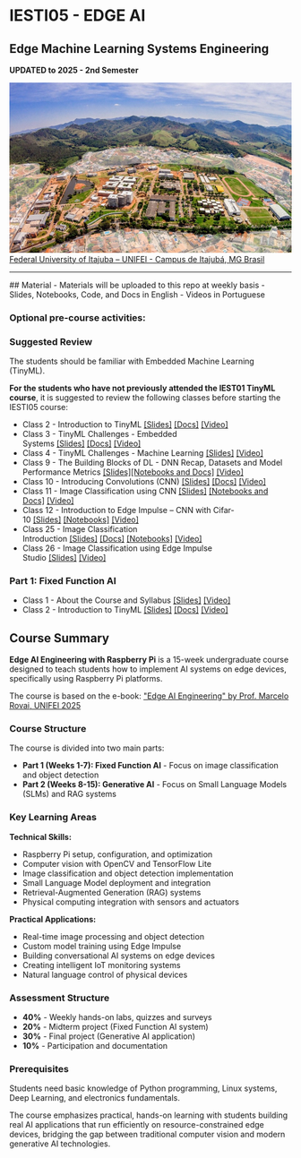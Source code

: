 # IESTI05 - EDGE AI
## Edge Machine Learning Systems Engineering
**UPDATED to 2025 - 2nd Semester**

<img src='UNIFEI.jpg'/>
<figcaption><a href='https://unifei.edu.br/iesti/'>Federal University of Itajuba – UNIFEI - Campus de Itajubá, MG Brasil</a></figcaption>
<hr>
## Material 
- Materials will be uploaded to this repo at weekly basis
  - Slides, Notebooks, Code, and Docs in English 
  - Videos in Portuguese

### Optional pre-course activities:
<h3>Suggested Review</h3>
<p>The students should be familiar with Embedded Machine Learning (TinyML).</p>
<p><strong>For the students who have not previously attended the IEST01 TinyML
    course</strong>, it is suggested to review the following classes before
  starting the IESTI05 course:</p>
<ul>
  <li>Class 2 - Introduction to TinyML <a
      href="https://github.com/Mjrovai/UNIFEI-IESTI01-TinyML/blob/main/00_Curse_Folder/1_Fundamentals/Class_02/IESTI01_TinyML_class_2.pdf">[Slides]</a> <a
      href="https://github.com/Mjrovai/UNIFEI-IESTI01-TinyML/blob/main/00_Curse_Folder/1_Fundamentals/Class_02/docs">[Docs]</a> <a
      href="https://youtu.be/ozeL9a8xNXk" rel="nofollow">[Video]</a></li>
  <li>Class 3 - TinyML Challenges - Embedded Systems <a
      href="https://github.com/Mjrovai/UNIFEI-IESTI01-TinyML/blob/main/00_Curse_Folder/1_Fundamentals/Class_03/IESTI01_TinyML_class_3.pdf">[Slides]</a> <a
      href="https://github.com/Mjrovai/UNIFEI-IESTI01-TinyML/blob/main/00_Curse_Folder/1_Fundamentals/Class_03/docs">[Docs]</a> <a
      href="https://youtu.be/jumIhJMitSM" rel="nofollow">[Video]</a></li>
  <li>Class 4 - TinyML Challenges - Machine Learning <a
      href="https://github.com/Mjrovai/UNIFEI-IESTI01-TinyML/blob/main/00_Curse_Folder/1_Fundamentals/Class_04/IESTI01_TinyML_class_4.pdf">[Slides]</a> <a
      href="https://youtu.be/N1OWXpL4jMM" rel="nofollow">[Video]</a></li>
  <li>Class 9 - The Building Blocks of DL - DNN Recap, Datasets and Model
    Performance Metrics <a
      href="https://github.com/Mjrovai/UNIFEI-IESTI01-TinyML/blob/main/00_Curse_Folder/1_Fundamentals/Class_09/IESTI01_TinyML_class_9.pdf">[Slides]</a><a
      href="https://github.com/Mjrovai/UNIFEI-IESTI01-TinyML/blob/main/00_Curse_Folder/1_Fundamentals/Class_09">[Notebooks
      and Docs]</a> <a href="https://youtu.be/bQjIZc9iWhw"
      rel="nofollow">[Video]</a></li>
  <li>Class 10 - Introducing Convolutions (CNN) <a
      href="https://github.com/Mjrovai/UNIFEI-IESTI01-TinyML/blob/main/00_Curse_Folder/1_Fundamentals/Class_10/IESTI01_TinyML_class_10.pdf">[Slides]</a> <a
      href="https://github.com/Mjrovai/UNIFEI-IESTI01-TinyML/blob/main/00_Curse_Folder/1_Fundamentals/Class_10">[Docs]</a> <a
      href="https://youtu.be/swAs2-RuTpQ" rel="nofollow">[Video]</a></li>
  <li>Class 11 - Image Classification using CNN <a
      href="https://github.com/Mjrovai/UNIFEI-IESTI01-TinyML/blob/main/00_Curse_Folder/1_Fundamentals/Class_11/IESTI01_TinyML_class_11.pdf">[Slides]</a> <a
      href="https://github.com/Mjrovai/UNIFEI-IESTI01-TinyML/blob/main/00_Curse_Folder/1_Fundamentals/Class_11">[Notebooks
      and Docs]</a> <a href="https://youtu.be/GYGlD9mj7oo"
      rel="nofollow">[Video]</a></li>
  <li>Class 12 - Introduction to Edge Impulse – CNN with Cifar-10 <a
      href="https://github.com/Mjrovai/UNIFEI-IESTI01-TinyML/blob/main/00_Curse_Folder/1_Fundamentals/Class_12/IESTI01_TinyML_class_12.pdf">[Slides]</a> <a
      href="https://github.com/Mjrovai/UNIFEI-IESTI01-TinyML/blob/main/00_Curse_Folder/1_Fundamentals/Class_12">[Notebooks]</a> <a
      href="https://youtu.be/f0o8vkudAkc" rel="nofollow">[Video]</a></li>
  <li>Class 25 - Image Classification Introduction <a
      href="https://github.com/Mjrovai/UNIFEI-IESTI01-TinyML/blob/main/00_Curse_Folder/2_Applications_Deploy/Class_25/IESTI01_TinyML_class_25.pdf">[Slides]</a> <a
      href="https://github.com/Mjrovai/UNIFEI-IESTI01-TinyML/blob/main/00_Curse_Folder/2_Applications_Deploy/Class_25/docs">[Docs]</a> <a
      href="https://github.com/Mjrovai/UNIFEI-IESTI01-TinyML/blob/main/00_Curse_Folder/2_Applications_Deploy/Class_25">[Notebooks]</a> <a
      href="https://youtu.be/A6wdJzEXNzM" rel="nofollow">[Video]</a></li>
  <li>Class 26 - Image Classification using Edge Impulse Studio <a
      href="https://github.com/Mjrovai/UNIFEI-IESTI01-TinyML/blob/main/00_Curse_Folder/2_Applications_Deploy/Class_26/IESTI01_TinyML_class_26.pdf">[Slides]</a> <a
      href="https://youtu.be/x439ha4gg2g" rel="nofollow">[Video]</a></li>
</ul>

### Part 1: Fixed Function AI  
+ Class 1 - About the Course and Syllabus [[Slides]](00_Curse_Folder/1-Fixed_Function_AI/Class_01/1-Introduction_to_Edge_MLSys_Eng.pdf) [[Video]](https://youtu.be/HOwoKR1cu3I)
+ Class 2 - Introduction to TinyML [[Slides]](00_Curse_Folder/1-Fixed_Function_AI/Class_02/2-Introduction_Linux.pdf) [[Docs]](00_Curse_Folder/1-Fixed_Function_AI/Class_02/docs/) [[Video]](https://youtu.be/iiBGlsGSiwY)

<h2>Course Summary</h2>
<p><strong>Edge AI Engineering with Raspberry Pi</strong> is a 15-week
  undergraduate course designed to teach students how to implement AI systems on
  edge devices, specifically using Raspberry Pi platforms.</p>
<p>The course is based on the e-book: <a
    href="https://mjrovai.github.io/EdgeML_Made_Ease_ebook/">"Edge AI
    Engineering" by Prof. Marcelo Rovai, UNIFEI 2025</a></p>
<h3><strong>Course Structure</strong></h3>
<p>The course is divided into two main parts:</p>
<ul>
  <li><strong>Part 1 (Weeks 1-7): Fixed Function AI</strong> - Focus on image
    classification and object detection</li>
  <li><strong>Part 2 (Weeks 8-15): Generative AI</strong> - Focus on Small
    Language Models (SLMs) and RAG systems</li>
</ul>
<p></p>
<h3><strong>Key Learning Areas</strong></h3>
<p><strong>Technical Skills:</strong></p>
<ul>
  <li>Raspberry Pi setup, configuration, and optimization</li>
  <li>Computer vision with OpenCV and TensorFlow Lite</li>
  <li>Image classification and object detection implementation</li>
  <li>Small Language Model deployment and integration</li>
  <li>Retrieval-Augmented Generation (RAG) systems</li>
  <li>Physical computing integration with sensors and actuators</li>
</ul>
<p></p>
<p><strong>Practical Applications:</strong></p>
<ul>
  <li>Real-time image processing and object detection</li>
  <li>Custom model training using Edge Impulse</li>
  <li>Building conversational AI systems on edge devices</li>
  <li>Creating intelligent IoT monitoring systems</li>
  <li>Natural language control of physical devices</li>
</ul>
<p></p>
<h3><strong>Assessment Structure</strong></h3>
<ul>
  <li><strong>40%</strong> - Weekly hands-on labs, quizzes and surveys</li>
  <li><strong>20%</strong> - Midterm project (Fixed Function AI system)</li>
  <li><strong>30%</strong> - Final project (Generative AI application)</li>
  <li><strong>10%</strong> - Participation and documentation</li>
</ul>
<p></p>
<h3><strong>Prerequisites</strong></h3>
<p>Students need basic knowledge of Python programming, Linux systems, Deep
  Learning, and electronics fundamentals.</p>
<p>The course emphasizes practical, hands-on learning with students building
  real AI applications that run efficiently on resource-constrained edge
  devices, bridging the gap between traditional computer vision and modern
  generative AI technologies.</p>
